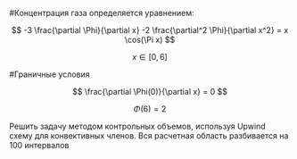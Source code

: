 #Концентрация газа определяется уравнением:

$$ -3 \frac{\partial \Phi}{\partial x} -2 \frac{\partial^2 \Phi}{\partial x^2} = x \cos(\Pi x) $$

$$ x \in [0,6] $$

#Граничные условия

$$ \frac{\partial \Phi(0)}{\partial x} = 0 $$

$$ \Phi(6) = 2 $$

Решить задачу методом контрольных объемов, используя Upwind схему для конвективных членов. Вся расчетная область разбивается на 100 интервалов
